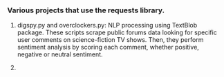 ### Various projects that use the requests library. 


1. digspy.py and overclockers.py:
    NLP processing using TextBlob package. These scripts scrape public forums data looking for specific user comments on science-fiction TV shows. Then, they perform sentiment analysis by scoring each comment, whether positive, negative or neutral sentiment. 

2. 